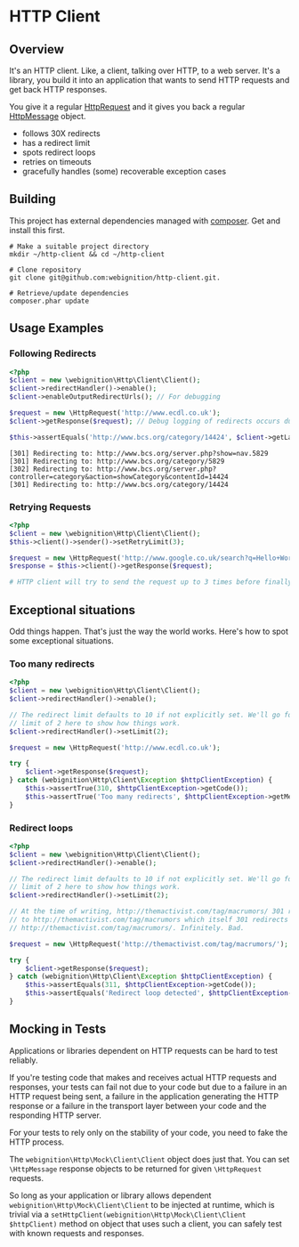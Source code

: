 HTTP Client
===========

Overview
--------

It's an HTTP client. Like, a client, talking over HTTP, to a web server. It's a library, you build it into an application that wants to send HTTP requests and get back HTTP responses.

You give it a regular [HttpRequest][1] and it gives you back a regular [HttpMessage][2] object.

* follows 30X redirects
* has a redirect limit
* spots redirect loops
* retries on timeouts
* gracefully handles (some) recoverable exception cases

[1]: http://php.net/manual/en/class.httprequest.php "PHP HttpRequest"
[2]: http://php.net/manual/en/class.httpmessage.php "PHP HttpMessage"

Building
--------

This project has external dependencies managed with [composer][3]. Get and install this first.

    # Make a suitable project directory
    mkdir ~/http-client && cd ~/http-client

    # Clone repository
    git clone git@github.com:webignition/http-client.git.

    # Retrieve/update dependencies
    composer.phar update

[3]: http://getcomposer.org

Usage Examples
--------------

### Following Redirects

```php
<?php
$client = new \webignition\Http\Client\Client();
$client->redirectHandler()->enable();
$client->enableOutputRedirectUrls(); // For debugging

$request = new \HttpRequest('http://www.ecdl.co.uk');
$client->getResponse($request); // Debug logging of redirects occurs during request

$this->assertEquals('http://www.bcs.org/category/14424', $client->getLastRequestedUrl());
```

    [301] Redirecting to: http://www.bcs.org/server.php?show=nav.5829
    [301] Redirecting to: http://www.bcs.org/category/5829
    [302] Redirecting to: http://www.bcs.org/server.php?controller=category&action=showCategory&contentId=14424
    [301] Redirecting to: http://www.bcs.org/category/14424
    

### Retrying Requests

```php
<?php
$client = new \webignition\Http\Client\Client();
$this->client()->sender()->setRetryLimit(3);

$request = new \HttpRequest('http://www.google.co.uk/search?q=Hello+World');    
$response = $this->client()->getResponse($request);

# HTTP client will try to send the request up to 3 times before finally failing
```

Exceptional situations
------------------------

Odd things happen. That's just the way the world works. Here's how to spot
some exceptional situations.

### Too many redirects

```php
<?php
$client = new \webignition\Http\Client\Client();
$client->redirectHandler()->enable();

// The redirect limit defaults to 10 if not explicitly set. We'll go for a
// limit of 2 here to show how things work.
$client->redirectHandler()->setLimit(2);

$request = new \HttpRequest('http://www.ecdl.co.uk');

try {
    $client->getResponse($request);
} catch (webignition\Http\Client\Exception $httpClientException) {
    $this->assertTrue(310, $httpClientException->getCode());
    $this->assertTrue('Too many redirects', $httpClientException->getMessage());
}
```

### Redirect loops

```php
<?php
$client = new \webignition\Http\Client\Client();
$client->redirectHandler()->enable();

// The redirect limit defaults to 10 if not explicitly set. We'll go for a
// limit of 2 here to show how things work.
$client->redirectHandler()->setLimit(2);

// At the time of writing, http://themactivist.com/tag/macrumors/ 301 redirects
// to http://themactivist.com/tag/macrumors which itself 301 redirects to
// http://themactivist.com/tag/macrumors/. Infinitely. Bad.

$request = new \HttpRequest('http://themactivist.com/tag/macrumors/');

try {
    $client->getResponse($request);
} catch (webignition\Http\Client\Exception $httpClientException) {
    $this->assertEquals(311, $httpClientException->getCode());
    $this->assertEquals('Redirect loop detected', $httpClientException->getMessage());
}
```


Mocking in Tests
----------------

Applications or libraries dependent on HTTP requests can be hard to test reliably.

If you're testing code that makes and receives actual HTTP requests and responses, your tests can fail not
due to your code but due to a failure in an HTTP request being sent, a failure in the application generating
the HTTP response or a failure in the transport layer between your code and the responding HTTP server.

For your tests to rely only on the stability of your code, you need to fake the HTTP process.

The `webignition\Http\Mock\Client\Client` object does just that. You can set `\HttpMessage` response objects
to be returned for given `\HttpRequest` requests.

So long as your application or library allows dependent `webignition\Http\Mock\Client\Client` to be injected
at runtime, which is trivial via a `setHttpClient(webignition\Http\Mock\Client\Client $httpClient)` method
on object that uses such a client, you can safely test with known requests and responses.